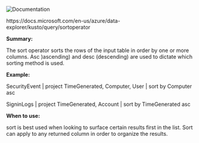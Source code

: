 ![Documentation](https://shields.io/badge/-Documentation-informational)
<p>
https://docs.microsoft.com/en-us/azure/data-explorer/kusto/query/sortoperator

</p>

 **Summary:**
<p>
The sort operator sorts the rows of the input table in order by one or more columns. Asc )ascending) and desc (descending) are used to dictate which sorting method is used.
</p>

 **Example:**
<p>
SecurityEvent | project TimeGenerated, Computer, User | sort by Computer asc  </br>

SigninLogs | project TimeGenerated, Account | sort by TimeGenerated asc </br>
</p>

 **When to use:**
<p>
sort is best used when looking to surface certain results first in the list. Sort can apply to any returned column in order to organize the results. 
</p>
